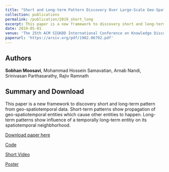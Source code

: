 ```yaml
---
title: "Short and Long-term Pattern Discovery Over Large-Scale Geo-Spatiotemporal Data"
collection: publications
permalink: /publication/2019_short_long
excerpt: This paper is a new framework to discovery short and long-term pattern from geo-spatiotemporal data. Short-term patterns show propagation of geo-spatiotemporal entities which cause other entities to happen. Long-term patterns show influence of a temporally long-term entitiy on its spatiotemporal neighbhorhood. 
date: 2019-05-01
venue: 'The 25th ACM SIGKDD International Conference on Knowledge Discovery and Data Mining (SIGKDD 2019). (Anchorage, AK)'
paperurl: 'https://arxiv.org/pdf/1902.06792.pdf'
---
```

## Authors 
__Sobhan Moosavi__, Mohammad Hossein Samavatian, Arnab Nandi, Srinivasan Parthasarathy, Rajiv Ramnath

## Summary and Download 
This paper is a new framework to discovery short and long-term pattern from geo-spatiotemporal data. Short-term patterns show propagation of geo-spatiotemporal entities which cause other entities to happen. Long-term patterns show influence of a temporally long-term entitiy on its spatiotemporal neighbhorhood. 

[Download paper here](https://arxiv.org/pdf/1804.00109.pdf)

[Code](https://github.com/sobhan-moosavi/ShortLongTerm)

[Short Video](https://www.youtube.com/watch?v=FhWO_uTf2Ho)

[Poster](#)
